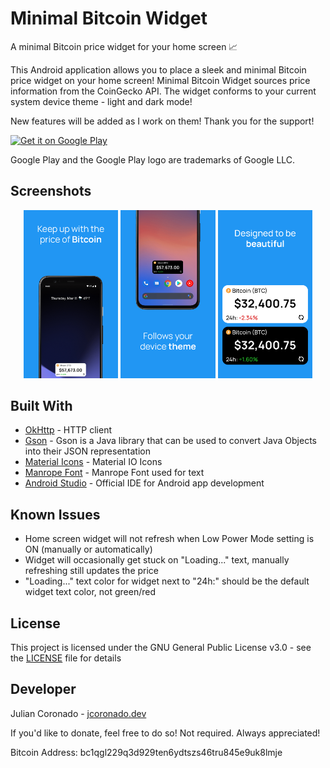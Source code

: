 # Minimal Bitcoin Widget

A minimal Bitcoin price widget for your home screen 📈

This Android application allows you to place a sleek and minimal Bitcoin price widget on your home screen! Minimal Bitcoin Widget sources price information from the CoinGecko API.
The widget conforms to your current system device theme - light and dark mode!

New features will be added as I work on them! Thank you for the support!

<a href='https://play.google.com/store/apps/details?id=com.jcoronado.minimalbitcoinwidget&pcampaignid=pcampaignidMKT-Other-global-all-co-prtnr-py-PartBadge-Mar2515-1'><img alt='Get it on Google Play' src='https://play.google.com/intl/en_us/badges/static/images/badges/en_badge_web_generic.png' width="35%"/></a>

Google Play and the Google Play logo are trademarks of Google LLC.

## Screenshots

<p align="center">
  <img src="screenshots/image1.png" width="30%">
  <img src="screenshots/image2.png" width="30%">
  <img src="screenshots/image3.png" width="30%">
</p>

## Built With
* [OkHttp](https://square.github.io/okhttp/) - HTTP client
* [Gson](https://github.com/google/gson) - Gson is a Java library that can be used to convert Java Objects into their JSON representation
* [Material Icons](https://material.io/resources/icons/) - Material IO Icons
* [Manrope Font](https://manropefont.com/) - Manrope Font used for text
* [Android Studio](https://developer.android.com/studio) - Official IDE for Android app development

## Known Issues
* Home screen widget will not refresh when Low Power Mode setting is ON (manually or automatically)
* Widget will occasionally get stuck on "Loading..." text, manually refreshing still updates the price
* "Loading..." text color for widget next to "24h:" should be the default widget text color, not green/red

## License
This project is licensed under the GNU General Public License v3.0 - see the [LICENSE](LICENSE) file for details

## Developer
Julian Coronado - [jcoronado.dev](https://jcoronado.dev)

If you'd like to donate, feel free to do so! Not required. Always appreciated!

Bitcoin Address: bc1qgl229q3d929ten6ydtszs46tru845e9uk8lmje
